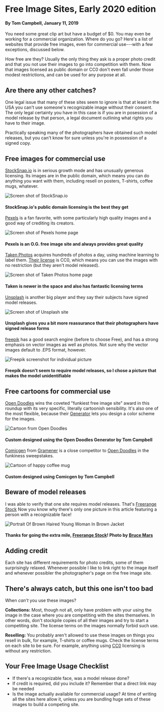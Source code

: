 
# Free Image Sites, Early 2020 edition

#### By **Tom Campbell**, January 11, 2019

You need some great clip art but have a budget of $0. You may even be working
for  a commercial organization. Where do you go? Here's a list
of websites that provide free images, even for commercial use---with
a few exceptions, discussed below.

How free are they? Usually the only thing they ask is a proper photo
credit and that you not use their images to go into competition with them.
Now that images licensed as public domain or CC0 don't even 
fall under those modest restrictions, and can be used for any purpose
at all.

## Are there any other catches?

One legal issue that many of these sites seem to ignore is that
at least in the USA you can't use someone's recognizable image
without their consent. The only legal certainty you have in this
case is if you  are in posession of a model release by that
person, a legal document outlining what rights you have to 
their image. 

Practically speaking many of the photographers have obtained such
model releases, but you can't know for sure unless you're in possession
of a signed copy.

## Free images for commercial use

[StockSnap.io](https://stocksnap.io/) is in serious growth mode and has
unusually generous licensing. Its images are in the public domain, which
means you can do anything you want with them, including resell on 
posters, T-shirts, coffee mugs, whatever.

![Screen shot of StockSnap.io](stocksnap-io-screenshot-1280x720.jpg)
#### StockSnap.io's public domain licensing is the best they get

[Pexels](https://www.pexels.com/) is a fan favorite, with some particularly 
high quality images and a good way of crediting its creators.

![Screen shot of Pexels home page](screen-shot-of-pexels-1280x720.jpg)
#### Pexels is an O.G. free image site and always provides great quality

[Taken Photos](https://taken.photos) acquires hundreds of photos a day, using machine
learning to label them. [Their license](https://creativecommons.org/publicdomain/zero/1.0/) 
is CC0, which means you can use the images with no restriction 
(but they aren't model released).

![Screen shot of Taken Photos home page](screenshot-of-taken-photos-1280x720.jpg)

#### Taken is newer in the space and also has fantastic licensing terms

[Unsplash](https://unsplash.com) is another big player and they say their subjects have
signed model releases.

![Screen shot of Unsplash site](screen-shot-of-unsplash-1280x720.jpg)

#### Unsplash gives you a bit more reassurance that their photographers have signed release forms

[freepik](https://www.freepik.com/) has a good search engine (before to choose Free),
and has a strong emphasis on vector images as well as photos. Not sure why the vector
images default to .EPS format, however.

![Freepik screenshot for individual picture](freepik-site-screenshot-1280x720.jpg)

#### Freepik doesn't seem to require model releases, so I chose a picture that makes the model unidentifiable

## Free cartoons for commercial use

[Open Doodles](https://www.opendoodles.com) wins the coveted "funkiest free image site" award 
in this roundup with its very specific, literally cartoonish sensibility. It's also one of
the most flexible, because their [Generator](https://generator.opendoodles.com) lets you
design a color scheme for the images.

![Cartoon from Open Doodles](doogiedoodle.svg)

#### Custom designed using the Open Doodles Generator **by Tom Campbell**

[Comicgen](https://gramener.com/comicgen/) from [Gramener](https://gramener.com/) is a 
close competitor to [Open Doodles](https://www.opendoodles.com)
in the funkiness sweepstakes.

![Cartoon of happy coffee mug](img-sample-bean-side-smile-thinkinghmm-500x600.svg)

#### Custom designed using Comicgen **by Tom Campbell**



## Beware of model releases

I was able to verify that one site requires model releases. That's [Freerange Stock](https://freerangestock.com) 
Now you know why there's only one picture in this article featuring a person with a recognizable face!

![Portrait Of Brown Haired Young Woman In Brown Jacket](woman-brown-jacket-bruce-mars-1280x582.jpg) 

#### Thanks for going the extra mile, [Freerange Stock](https://freerangestock.com)! Photo by  **[Bruce Mars](https://freerangestock.com/photographer/Bruce-Mars/4224)**


## Adding credit

Each site has different requirements for photo credits, some of them
surprisingly relaxed. Whenever possible I like to link right to the
image itself and whenever possibler the photographer's page on the free image site.

## There's always catch, but this one isn't too bad

When *can't* you use these images? 

**Collections:** Most, though not all, only have problem with your using the image
in the case where you are competiting with the sites themselves. 
In other words, don't stockpile copies of all their images and try to start a competiting site.
The license terms on the images normally forbid such use.

**Reselling:** You probably aren't allowed to use these images on things you resell in bulk,
for example, T-shirts or coffee mugs. Check the license terms on each site to be sure.
For example, anything using [CC0](https://creativecommons.org/publicdomain/zero/1.0/) 
licensing is without any restriction.

## Your Free Image Usage Checklist

* If there's a recognizable face, was a model release done?
* If credit is required, did you include it? Remember that a direct link may be needed
* Is the image actually available for commercial usage? At time of writing all the sites here
allow it, unless you are bundling huge sets of these images to build a competing site.
